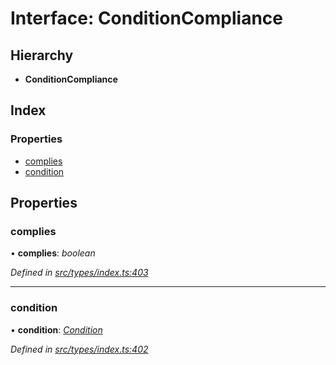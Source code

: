 # Interface: ConditionCompliance

## Hierarchy

* **ConditionCompliance**

## Index

### Properties

* [complies](conditioncompliance.md#complies)
* [condition](conditioncompliance.md#condition)

## Properties

###  complies

• **complies**: *boolean*

*Defined in [src/types/index.ts:403](https://github.com/PolymathNetwork/polymesh-sdk/blob/44d12f59/src/types/index.ts#L403)*

___

###  condition

• **condition**: *[Condition](../globals.md#condition)*

*Defined in [src/types/index.ts:402](https://github.com/PolymathNetwork/polymesh-sdk/blob/44d12f59/src/types/index.ts#L402)*
